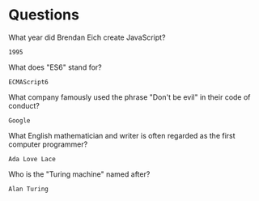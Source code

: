 # Questions

What year did Brendan Eich create JavaScript?

```
1995
```

What does "ES6" stand for?

```
ECMAScript6
```

What company famously used the phrase "Don't be evil" in their code of conduct?

```
Google
```

What English mathematician and writer is often regarded as the first computer programmer?

```
Ada Love Lace

```

Who is the "Turing machine" named after?

```
Alan Turing
```
